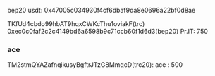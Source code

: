 bep20 usdt: 0x47005c034930f4cf6dbaf9da8e0696a22bf0d8ae

TKfUd4cbdo99hbAT9hqxCWKcThu1oviakF(trc) 0xec0c0faf2c2c4149bd6a6598b9c71ccb60f1d6d3(bep20) Pr.IT: 750
### ace
TM2stmQYAZafnqikusyBgftrJTzG8MmqcD(trc20): ace : 500
